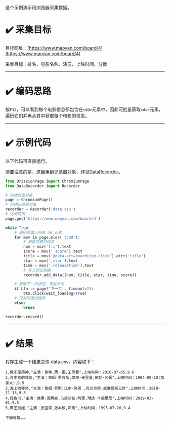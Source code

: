 这个示例演示用浏览器采集数据。

# ✔️ 采集目标

目标网址：[https://www.maoyan.com/board/4](https://www.maoyan.com/board/4)

采集目标：排名、电影名称、演员、上映时间、分数

---

# ✔️ 编码思路

按`F12`，可以看到每个电影信息都包含在`<dd>`元素中，因此可批量获取`<dd>`元素，遍历它们并再从其中获取每个电影的信息。

---

# ✔️ 示例代码

以下代码可直接运行。

须要注意的是，这里用到记录器对象，详见[DataRecorder](http://g1879.gitee.io/datarecorder)。

```python
from DrissionPage import ChromiumPage
from DataRecorder import Recorder

# 创建页面对象
page = ChromiumPage()
# 创建记录器对象
recorder = Recorder('data.csv')
# 访问网页
page.get('https://www.maoyan.com/board/4')

while True:
    # 遍历页面上所有 dd 元素
    for mov in page.eles('t:dd'):
        # 获取须要的信息
        num = mov('t:i').text
        score = mov('.score').text
        title = mov('@data-act=boarditem-click').attr('title')
        star = mov('.star').text
        time = mov('.releasetime').text
        # 写入到记录器
        recorder.add_data((num, title, star, time, score))

    # 获取下一页按钮，有就点击
    if btn := page('下一页', timeout=2):
        btn.click(wait_loading=True)
    # 没有则退出程序
    else:
        break

recorder.record()
```

---

# ✔️ 结果

程序生成一个结果文件 data.csv，内容如下：

```csv
1,我不是药神,"主演：徐峥,周一围,王传君",上映时间：2018-07-05,9.6
2,肖申克的救赎,"主演：蒂姆·罗宾斯,摩根·弗里曼,鲍勃·冈顿",上映时间：1994-09-10(加拿大),9.5
3,海上钢琴师,"主演：蒂姆·罗斯,比尔·努恩 ,克兰伦斯·威廉姆斯三世",上映时间：2019-11-15,9.3
4,绿皮书,"主演：维果·莫腾森,马赫沙拉·阿里,琳达·卡德里尼",上映时间：2019-03-01,9.5
5,霸王别姬,"主演：张国荣,张丰毅,巩俐",上映时间：1993-07-26,9.4

下面省略。。。
```
